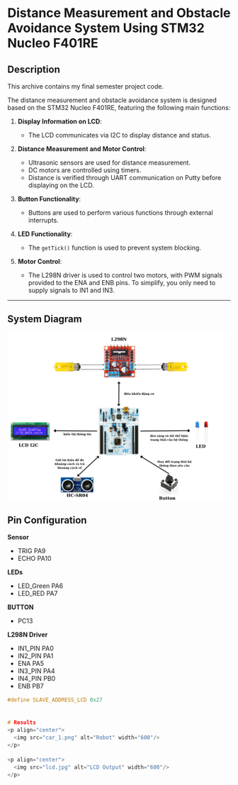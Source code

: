 # Distance Measurement and Obstacle Avoidance System Using STM32 Nucleo F401RE

## Description

This archive contains my final semester project code.

The distance measurement and obstacle avoidance system is designed based on the STM32 Nucleo F401RE, featuring the following main functions:

1. **Display Information on LCD**:
   - The LCD communicates via I2C to display distance and status.

2. **Distance Measurement and Motor Control**:
   - Ultrasonic sensors are used for distance measurement.
   - DC motors are controlled using timers.
   - Distance is verified through UART communication on Putty before displaying on the LCD.

3. **Button Functionality**:
   - Buttons are used to perform various functions through external interrupts.

4. **LED Functionality**:
   - The `getTick()` function is used to prevent system blocking.

5. **Motor Control**:
   - The L298N driver is used to control two motors, with PWM signals provided to the ENA and ENB pins. To simplify, you only need to supply signals to IN1 and IN3.

---

## System Diagram

<p align="center">  
  <img src="overview.png" alt="Pin Connection Diagram" width="600"/>  
</p> 

## Pin Configuration

**Sensor**
- TRIG      PA9
- ECHO      PA10

**LEDs**
- LED_Green PA6
- LED_RED   PA7

**BUTTON**
- PC13  

**L298N Driver**
- IN1_PIN PA0  
- IN2_PIN PA1  
- ENA     PA5
- IN3_PIN PA4  
- IN4_PIN PB0  
- ENB     PB7

```c
#define SLAVE_ADDRESS_LCD 0x27


# Results
<p align="center">  
  <img src="car_1.png" alt="Robot" width="600"/>  
</p> 

<p align="center">  
  <img src="lcd.jpg" alt="LCD Output" width="600"/>  
</p>
